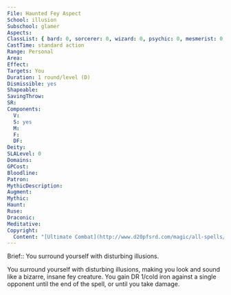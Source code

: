 ```yaml
---
File: Haunted Fey Aspect
School: illusion
Subschool: glamer
Aspects: 
ClassList: { bard: 0, sorcerer: 0, wizard: 0, psychic: 0, mesmerist: 0, medium: 0 }
CastTime: standard action
Range: Personal
Area: 
Effect: 
Targets: You
Duration: 1 round/level (D)
Dismissible: yes
Shapeable: 
SavingThrow: 
SR: 
Components:
  V: 
  S: yes
  M: 
  F: 
  DF: 
Deity: 
SLALevel: 0
Domains: 
GPCost: 
Bloodline: 
Patron: 
MythicDescription: 
Augment: 
Mythic: 
Haunt: 
Ruse: 
Draconic: 
Meditative: 
Copyright:
  Content: "[Ultimate Combat](http://www.d20pfsrd.com/magic/all-spells/h/haunted-fey-aspect)"
---
```

Brief:: You surround yourself with disturbing illusions.

You surround yourself with disturbing illusions, making you look and sound like a bizarre, insane fey creature. You gain DR 1/cold iron against a single opponent until the end of the spell, or until you take damage.
